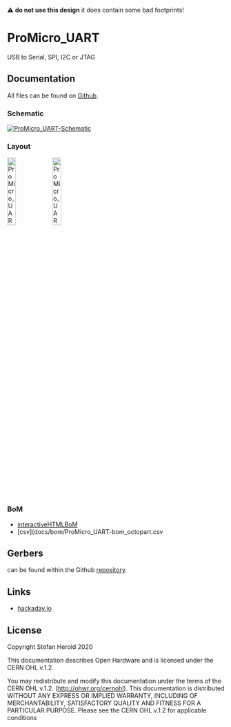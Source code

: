 :warning: **do not use this design** it does contain some bad footprints! 

# ProMicro_UART
USB to Serial, SPI, I2C or JTAG

## Documentation
All files can be found on [Github](https://github.com/nerdyscout/ProMicro/tree/master/UART).


### Schematic
[![ProMicro_UART-Schematic](docs/img/ProMicro_UART-schematic.svg)](docs/ProMicro_UART-schematic.pdf)


### Layout
<a href="docs/ProMicro_UART_Top.pdf"><img src="docs/img/ProMicro_UART_Top.svg" alt="ProMicro_UART_Top" width="20%"/></a>
<a href="docs/ProMicro_UART_Bottom.pdf"><img src="docs/img/ProMicro_UART_Bottom.svg" alt="ProMicro_UART_Bottom" width="20%"/></a>


### BoM
  * [interactiveHTMLBoM](https://nerdyscout.github.io/ProMicro/UART/docs/bom/ProMicro_UART.ibom.html)
  * [csv](docs/bom/ProMicro_UART-bom_octopart.csv


## Gerbers
can be found within the Github [repository](gerbers).


## Links
  * [hackaday.io](https://hackaday.io/project/171898-promicro)


## License
Copyright Stefan Herold 2020

This documentation describes Open Hardware and is licensed under the CERN OHL v.1.2.

You may redistribute and modify this documentation under the terms of the CERN OHL v.1.2. (http://ohwr.org/cernohl). This documentation is distributed WITHOUT ANY EXPRESS OR IMPLIED WARRANTY, INCLUDING OF MERCHANTABILITY, SATISFACTORY QUALITY AND FITNESS FOR A PARTICULAR PURPOSE. Please see the CERN OHL v.1.2 for applicable conditions
